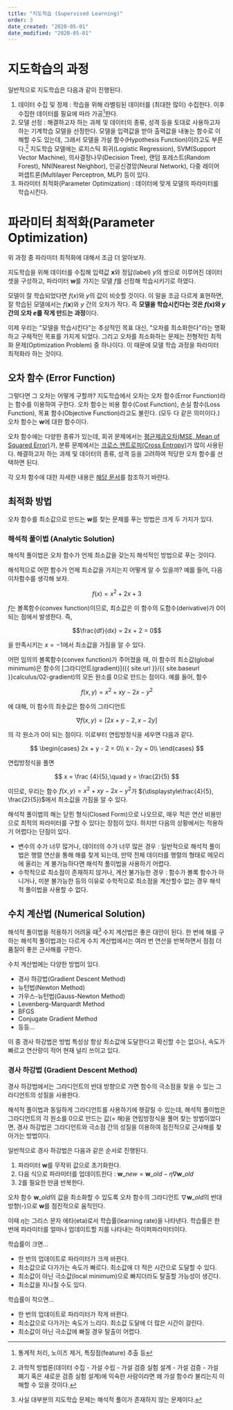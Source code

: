 ```yaml
---
title: "지도학습 (Supervised Learning)"
order: 3
date_created: "2020-05-01"
date_modified: "2020-05-01"
---
```


# 지도학습의 과정

일반적으로 지도학습은 다음과 같이 진행된다.

1. 데이터 수집 및 정제 : 학습을 위해 라벨링된 데이터를 (최대한 많이) 수집한다. 이후 수집한 데이터를 필요에 따라 가공[^1]한다.
2. 모델 선정 : 해결하고자 하는 과제 및 데이터의 종류, 성격 등을 토대로 사용하고자 하는 기계학습 모델을 선정한다. 모델을 입력값을 받아 출력값을 내놓는 함수로 이해할 수도 있는데, 그래서 모델을 가설 함수(Hypothesis Function)이라고도 부른다.[^2] 지도학습 모델에는 로지스틱 회귀(Logistic Regression), SVM(Support Vector Machine), 의사결정나무(Decision Tree), 랜덤 포레스트(Random Forest), NN(Nearest Neighbor), 인공신경망(Neural Network), 다중 레이어 퍼셉트론(Multilayer Perceptron, MLP) 등이 있다.
3. 파라미터 최적화(Parameter Optimization) : 데이터에 맞게 모델의 파라미터를 학습시킨다.

[^1]: 통계적 처리, 노이즈 제거, 특징점(feature) 추출 등
[^2]: 과학적 방법론(데이터 수집 - 가설 수립 - 가설 검증 실험 설계 - 가설 검증 - 가설 폐기 혹은 새로운 검증 실험 설계)에 익숙한 사람이라면 왜 가설 함수라 불리는지 이해할 수 있을 것이다. 

# 파라미터 최적화(Parameter Optimization)

위 과정 중 파라미터 최적화에 대해서 조금 더 알아보자.

지도학습을 위해 데이터를 수집해 입력값 $\boldsymbol{x}$와 정답(label) $y$의 쌍으로 이루어진 데이터 셋을 구성하고, 파라미터 $\boldsymbol{w}$를 가지는 모델 $f$를 선정해 학습시키기로 하였다.

모델이 잘 학습되었다면 $f(x)$와 $y$의 값이 비슷할 것이다. 이 말을 조금 다르게 표현하면, 잘 학습된 모델에서는 $f(\boldsymbol{x})$와 $y$ 간의 오차가 작다. 즉 **모델을 학습시킨다는 것은 $f(\boldsymbol{x})$와 $y$ 간의 오차 $e$를 작게 만드는 과정**이다.

이제 우리는 "모델을 학습시킨다"는 추상적인 목표 대신, "오차를 최소화한다"라는 명확하고 구체적인 목표를 가지게 되었다. 그리고 오차를 최소화하는 문제는 전형적인 최적화 문제(Optimization Problem) 중 하나이다. 이 때문에 모델 학습 과정을 파라미터 최적화라 하는 것이다.

## 오차 함수 (Error Function)

그렇다면 그 오차는 어떻게 구할까? 지도학습에서 오차는 오차 함수(Error Function)라는 함수를 이용하여 구한다. 오차 함수는 비용 함수(Cost Function), 손실 함수(Loss Function), 목표 함수(Objective Function)라고도 불린다. (모두 다 같은 의미이다.) 오차 함수는 $\boldsymbol{w}$에 대한 함수이다.

오차 함수에는 다양한 종류가 있는데, 회귀 문제에서는 [평균제곱오차(MSE, Mean of Squared Error)](/swe3050/04-error-functions#kramdown_평균제곱오차-mse-mean-of-squared-error)가, 분류 문제에서는 [크로스 엔트로피(Cross Entropy)](/swe3050/04-error-functions#kramdown_크로스-엔트로피-cross-entropy)가 많이 사용된다. 해결하고자 하는 과제 및 데이터의 종류, 성격 등을 고려하여 적당한 오차 함수를 선택하면 된다.

각 오차 함수에 대한 자세한 내용은 [해당 문서](/swe3050/04-error-functions)를 참조하기 바란다.

## 최적화 방법

오차 함수를 최소값으로 만드는 $\boldsymbol{w}$를 찾는 문제를 푸는 방법은 크게 두 가지가 있다.

### 해석적 풀이법 (Analytic Solution)

해석적 풀이법은 오차 함수가 언제 최소값을 갖는지 해석적인 방법으로 푸는 것이다.

해석적으로 어떤 함수가 언제 최소값을 가지는지 어떻게 알 수 있을까? 예를 들어, 다음 이차함수를 생각해 보자.



$$f(x) = x^2 + 2x + 3 $$



$f$는 볼록함수(convex function)이므로, 최소값은 이 함수의 도함수(derivative)가 0이 되는 점에서 발생한다. 즉,



$$\frac{df}{dx} = 2x + 2 = 0$$



을 만족시키는 $x = -1$에서 최소값을 가짐을 알 수 있다.

어떤 임의의 볼록함수(convex function)가 주어졌을 때, 이 함수의 최소값(global minimum)은 함수의 [그라디언트(gradient)]({{ site.url }}/{{ site.baseurl }}calculus/02-gradient)의 모든 원소를 0으로 만드는 점이다. 예를 들어, 함수



$$f(x, y) = x^2 +xy - 2x - y^2$$



에 대해, 이 함수의 최솟값은 함수의 그라디언트



$$\nabla f(x, y) = [2x + y - 2, x - 2y] $$



의 각 원소가 0이 되는 점이다. 이로부터 연립방정식을 세우면 다음과 같다.



$$ \begin{cases}
2x + y - 2 = 0\\
x - 2y = 0\\
\end{cases} $$



연립방정식을 풀면



$$ x = \frac {4}{5},\quad y = \frac{2}{5} $$



이므로, 우리는 함수 $f(x, y) = x^2 +xy - 2x - y^2$가 $(\displaystyle\frac{4}{5}, \frac{2}{5})$에서 최소값을 가짐을 알 수 있다.

해석적 풀이법의 해는 닫힌 형식(Closed Form)으로 나오므로, 매우 적은 연산 비용만으로 최적의 파라미터를 구할 수 있다는 장점이 있다. 하지만 다음의 상황에서는 적용하기 어렵다는 단점이 있다.

- 변수의 수가 너무 많거나, 데이터의 수가 너무 많은 경우 : 일반적으로 해석적 풀이법은 행렬 연산을 통해 해를 찾게 되는데, 만약 전체 데이터를 행렬의 형태로 메모리에 올리는 게 불가능하다면 해석적 풀이법을 사용하기 어렵다.
- 수학적으로 최소점이 존재하지 않거나, 계산 불가능한 경우 : 함수가 볼록 함수가 아니거나, 미분 불가능한 등의 이유로 수학적으로 최소점을 계산할수 없는 경우 해석적 풀이법을 사용할 수 없다.


## 수치 계산법 (Numerical Solution)

해석적 풀이법을 적용하기 어려울 때[^4] 수치 계산법은 좋은 대안이 된다. 한 번에 해를 구하는 해석적 풀이법과는 다르게 수치 계산법에서는 여러 번 연산을 반복하면서 점점 더 품질이 좋은 근사해를 구한다.

[^4]: 사실 대부분의 지도학습 문제는 해석적 풀이가 존재하지 않는 문제이다.

수치 계산법에는 다양한 방법이 있다.

- 경사 하강법(Gradient Descent Method)
- 뉴턴법(Newton Method)
- 가우스-뉴턴법(Gauss-Newton Method)
- Levenberg-Marquardt Method
- BFGS
- Conjugate Gradient Method
- 등등...

이 중 경사 하강법은 방법 특성상 항상 최소값에 도달한다고 확신할 수는 없으나, 속도가 빠르고 연산량이 적어 현재 널리 쓰이고 있다.

### 경사 하강법 (Gradient Descent Method)

경사 하강법에서는 그라디언트의 반대 방향으로 가면 함수의 극소점을 찾을 수 있는 그라디언트의 성질을 사용한다.

해석적 풀이법과 동일하게 그라디언트를 사용하기에 헷갈릴 수 있는데, 해석적 풀이법은 그라디언트의 각 원소를 0으로 만드는 값(= 해)을 연립방정식을 풀어 찾는 방법이었다면, 경사 하강법은 그라디언트와 극소점 간의 성질을 이용하여 점진적으로 근사해를 찾아가는 방법이다.

일반적으로 경사 하강법은 다음과 같은 순서로 진행된다.

1. 파라미터 $\boldsymbol{w}$를 무작위 값으로 초기화한다.
2. 다음 식으로 파라미터를 업데이트한다 : $\boldsymbol{w}\_{new} = \boldsymbol{w}\_{old} - \eta \nabla \boldsymbol{w}\_{old}$
3. 2를 필요한 만큼 반복한다.

오차 함수 $\boldsymbol{w}\_{old}$의 값을 최소화할 수 있도록 오차 함수의 그라디언트 $\nabla \boldsymbol{w}\_{old}$의 반대 방향(-)으로 $\boldsymbol{w}$를 점진적으로 움직인다.

이때 $\eta$는 그리스 문자 에타(eta)로서 학습률(learning rate)을 나타낸다. 학습률은 한 번에 파라미터를 얼마나 업데이트할 지를 나타내는 하이퍼파라미터이다.

학습률이 크면...

- 한 번의 업데이트로 파라미터가 크게 바뀐다.
- 최소값으로 다가가는 속도가 빠르다. 최소값에 더 적은 시간으로 도달할 수 있다.
- 최소값이 아닌 극소값(local minimum)으로 빠지더라도 탈출할 가능성이 생긴다.
- 최소값을 지나칠 수도 있다.

학습률이 작으면...
- 한 번의 업데이트로 파라미터가 작게 바뀐다.
- 최소값으로 다가가는 속도가 느리다. 최소값 도달에 더 많은 시간이 걸린다.
- 최소값이 아닌 극소값에 빠질 경우 탈출이 어렵다.
